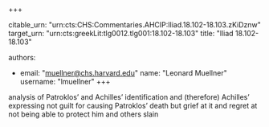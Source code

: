 +++


citable_urn: "urn:cts:CHS:Commentaries.AHCIP:Iliad.18.102-18.103.zKiDznw"
target_urn: "urn:cts:greekLit:tlg0012.tlg001:18.102-18.103"
title: "Iliad 18.102-18.103"

authors:
- email: "muellner@chs.harvard.edu"
  name: "Leonard Muellner"
  username: "lmuellner"
+++

<p>analysis of Patroklos’ and Achilles’ identification and (therefore) Achilles’ expressing not guilt for causing Patroklos’ death but grief at it and regret at not being able to protect him and others slain</p>